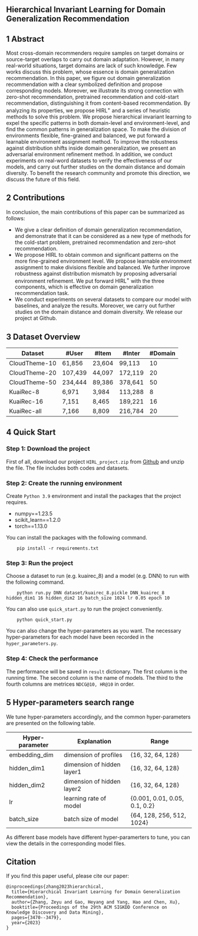 ## Hierarchical Invariant Learning for Domain Generalization Recommendation

## 1 Abstract

Most cross-domain recommenders require samples on target domains or source-target overlaps to carry out domain adaptation. However, in many real-world situations, target domains are lack of such knowledge. Few works discuss this problem, whose essence is domain generalization recommendation. In this paper, we figure out domain generalization recommendation with a clear symbolized definition and propose corresponding models. Moreover, we illustrate its strong connection with zero-shot recommendation, pretrained recommendation and cold-start recommendation, distinguishing it from content-based recommendation. By analyzing its properties, we propose HIRL$^+$ and a series of heuristic methods to solve this problem. We propose hierarchical invariant learning to expel the specific patterns in both domain-level and environment-level, and find the common patterns in generalization space. To make the division of environments flexible, fine-grained and balanced, we put forward a learnable environment assignment method. To improve the robustness against distribution shifts inside domain generalization, we present an adversarial environment refinement method. In addition, we conduct experiments on real-word datasets to verify the effectiveness of our models, and carry out further studies on the domain distance and domain diversity. To benefit the research community and promote this direction, we discuss the future of this field.

## 2 Contributions

In conclusion, the main contributions of this paper can be summarized as follows:

- We give a clear definition of domain generalization recommendation, and demonstrate that it can be considered as a new type of methods for the cold-start problem, pretrained recommendation and zero-shot recommendation.
- We propose HIRL to obtain common and significant patterns on the more fine-grained environment level. We propose learnable environment assignment to make divisions flexible and balanced. We further improve robustness against distribution mismatch by proposing adversarial environment refinement. We put forward HIRL$^+$ with the three components, which is effective on domain generalization recommendation task.
- We conduct experiments on several datasets to compare our model with baselines, and analyze the results. Moreover, we carry out further studies on the domain distance and domain diversity. We release our project at Github.

## 3 Dataset Overview

| Dataset       | #User   | #Item  | #Inter  | #Domain |
| ------------- | ------- | ------ | ------- | ------- |
| CloudTheme-10 | 61,856  | 23,604 | 99,113  | 10      |
| CloudTheme-20 | 107,439 | 44,097 | 172,119 | 20      |
| CloudTheme-50 | 234,444 | 89,386 | 378,641 | 50      |
| KuaiRec-8     | 6,971   | 3,984  | 113,288 | 8       |
| KuaiRec-16    | 7,151   | 8,465  | 189,221 | 16      |
| KuaiRec-all   | 7,166   | 8,809  | 216,784 | 20      |

## 4 Quick Start

### Step 1: Download the project

First of all, download our project `HIRL_project.zip` from [Github](https://github.com/anonymous-hirl/HIRL/tree/main/project) and unzip the file. The file includes both codes and datasets.

### Step 2: Create the running environment

Create `Python 3.9` environment and install the packages that the project requires.
- numpy==1.23.5
- scikit_learn==1.2.0
- torch==1.13.0

You can install the packages with the following command.

```
    pip install -r requirements.txt
```

### Step 3: Run the project

Choose a dataset to run (e.g. kuairec_8) and a model (e.g. DNN) to run with the following command.

```
    python run.py DNN dataset/kuairec_8.pickle DNN_kuairec_8 hidden_dim1 16 hidden_dim2 16 batch_size 1024 lr 0.05 epoch 10 
```

You can also use `quick_start.py` to run the project conveniently.

```
    python quick_start.py
```

You can also change the hyper-parameters as you want. The necessary hyper-parameters for each model have been recorded in the `hyper_parameters.py`.

### Step 4: Check the performance

The performance will be saved in `result` dictionary. The first column is the running time. The second column is the name of models. The third to the fourth columns are metrices `NDCG@10, HR@10` in order.


## 5 Hyper-parameters search range

We tune hyper-parameters accordingly, and the common hyper-parameters are presented on the following table.

| Hyper-parameter     | Explanation | Range |
| ------------------- | ---------------------------------------------------- | ------------------- |
| embedding_dim   | dimension of profiles      | \{16, 32, 64, 128\}             |
| hidden_dim1     | dimension of hidden layer1 | \{16, 32, 64, 128\}             |
| hidden_dim2     | dimension of hidden layer2 | \{16, 32, 64, 128\}             |
| lr              | learning rate of model     | \{0.001, 0.01, 0.05, 0.1, 0.2\} |
| batch_size      | batch size of model        | \{64, 128, 256, 512, 1024\}     |

As different base models have different hyper-paramerters to tune, you can view the details in the corresponding model files.

## Citation

If you find this paper useful, please cite our paper:

```
@inproceedings{zhang2023hierarchical,
  title={Hierarchical Invariant Learning for Domain Generalization Recommendation},
  author={Zhang, Zeyu and Gao, Heyang and Yang, Hao and Chen, Xu},
  booktitle={Proceedings of the 29th ACM SIGKDD Conference on Knowledge Discovery and Data Mining},
  pages={3470--3479},
  year={2023}
}
```
